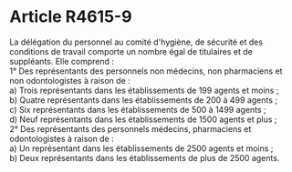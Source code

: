# Article R4615-9

  
La délégation du personnel au comité d'hygiène, de sécurité et des conditions de travail comporte un nombre égal de titulaires et de suppléants. Elle comprend :   
1° Des représentants des personnels non médecins, non pharmaciens et non odontologistes à raison de :   
a) Trois représentants dans les établissements de 199 agents et moins ;   
b) Quatre représentants dans les établissements de 200 à 499 agents ;   
c) Six représentants dans les établissements de 500 à 1499 agents ;   
d) Neuf représentants dans les établissements de 1500 agents et plus ;   
2° Des représentants des personnels médecins, pharmaciens et odontologistes à raison de :   
a) Un représentant dans les établissements de 2500 agents et moins ;   
b) Deux représentants dans les établissements de plus de 2500 agents.